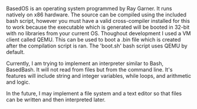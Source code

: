 BasedOS is an operating system programmed by Ray Garner.
It runs natively on x86 hardware.
The source can be compiled using the included bash script, however you must have a valid cross-compiler installed for this to work because the executable which is generated will be booted in 32-bit with no libraries from your current OS.
Thoughout development I used a VM client called QEMU. This can be used to boot a .bin file which is created after the compilation script is ran. The 'boot.sh' bash script uses QEMU by default.

Currently, I am trying to implement an interpreter similar to Bash, BasedBash. It will not read from files but from the command line. It's features will include string and integer variables, while loops, and arithmetic and logic.

In the future, I may implement a file system and a text editor so that files can be written and then interpreted later.

